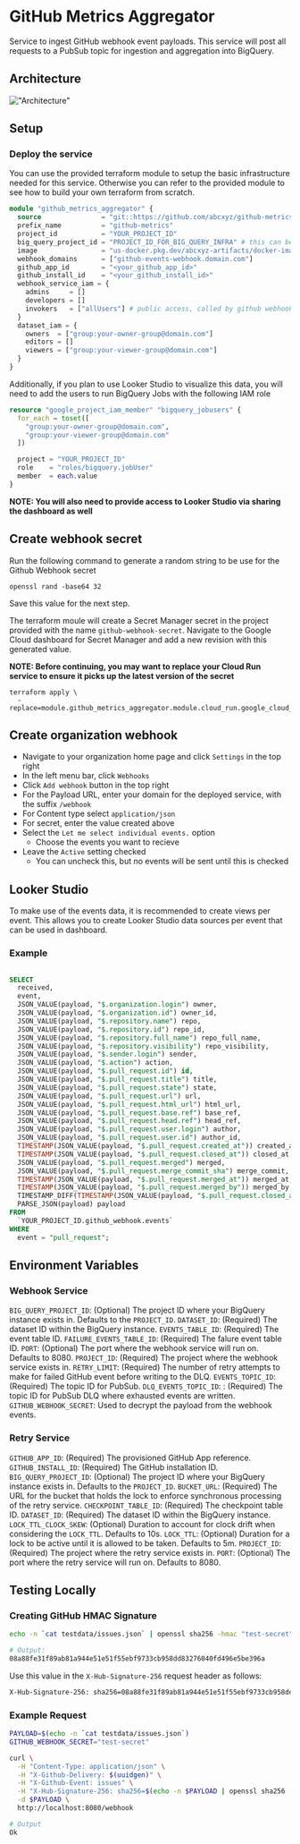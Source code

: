 # GitHub Metrics Aggregator

Service to ingest GitHub webhook event payloads. This service will post all requests to a PubSub topic for ingestion and aggregation into BigQuery.

## Architecture

!["Architecture"](./assets/architecture.svg)

## Setup

### Deploy the service

You can use the provided terraform module to setup the basic infrastructure needed for this service. Otherwise you can refer to the provided module to see how to build your own terraform from scratch.

```terraform
module "github_metrics_aggregator" {
  source               = "git::https://github.com/abcxyz/github-metrics-aggregator.git//terraform?ref=main" # this should be pinned to the SHA desired
  prefix_name          = "github-metrics"
  project_id           = "YOUR_PROJECT_ID"
  big_query_project_id = "PROJECT_ID_FOR_BIG_QUERY_INFRA" # this can be the same as the project_id
  image                = "us-docker.pkg.dev/abcxyz-artifacts/docker-images/github-metrics-aggregator:v0.0.1-amd64" # versions exist for releases for both *-amd64 and *-arm64
  webhook_domains      = ["github-events-webhook.domain.com"]
  github_app_id        = "<your_github_app_id>"
  github_install_id    = "<your_github_install_id>"
  webhook_service_iam = {
    admins     = []
    developers = []
    invokers   = ["allUsers"] # public access, called by github webhook
  }
  dataset_iam = {
    owners  = ["group:your-owner-group@domain.com"]
    editors = []
    viewers = ["group:your-viewer-group@domain.com"]
  }
}
```

Additionally, if you plan to use Looker Studio to visualize this data, you will need to add the users to run BigQuery Jobs with the following IAM role

```terraform
resource "google_project_iam_member" "bigquery_jobusers" {
  for_each = toset([
    "group:your-owner-group@domain.com",
    "group:your-viewer-group@domain.com"
  ])

  project = "YOUR_PROJECT_ID"
  role    = "roles/bigquery.jobUser"
  member  = each.value
}
```

**NOTE: You will also need to provide access to Looker Studio via sharing the dashboard as well**

## Create webhook secret

Run the following command to generate a random string to be use for the Github Webhook secret

```shell
openssl rand -base64 32
```

Save this value for the next step.

The terraform moule will create a Secret Manager secret in the project provided with the name `github-webhook-secret`. Navigate to the Google Cloud dashboard for Secret Manager and add a new revision with this generated value.

**NOTE: Before continuing, you may want to replace your Cloud Run service to ensure it picks up the latest version of the secret**

```shell
terraform apply \
  -replace=module.github_metrics_aggregator.module.cloud_run.google_cloud_run_service.service
```

## Create organization webhook

- Navigate to your organization home page and click `Settings` in the top right
- In the left menu bar, click `Webhooks`
- Click `Add webhook` button in the top right
- For the Payload URL, enter your domain for the deployed service, with the suffix `/webhook`
- For Content type select `application/json`
- For secret, enter the value created above
- Select the `Let me select individual events.` option
  - Choose the events you want to recieve
- Leave the `Active` setting checked
  - You can uncheck this, but no events will be sent until this is checked

## Looker Studio

To make use of the events data, it is recommended to create views per event. This allows you to create Looker Studio data sources per event that can be used in dashboard.

### Example

```sql

SELECT
  received,
  event,
  JSON_VALUE(payload, "$.organization.login") owner,
  JSON_VALUE(payload, "$.organization.id") owner_id,
  JSON_VALUE(payload, "$.repository.name") repo,
  JSON_VALUE(payload, "$.repository.id") repo_id,
  JSON_VALUE(payload, "$.repository.full_name") repo_full_name,
  JSON_VALUE(payload, "$.repository.visibility") repo_visibility,
  JSON_VALUE(payload, "$.sender.login") sender,
  JSON_VALUE(payload, "$.action") action,
  JSON_VALUE(payload, "$.pull_request.id") id,
  JSON_VALUE(payload, "$.pull_request.title") title,
  JSON_VALUE(payload, "$.pull_request.state") state,
  JSON_VALUE(payload, "$.pull_request.url") url,
  JSON_VALUE(payload, "$.pull_request.html_url") html_url,
  JSON_VALUE(payload, "$.pull_request.base.ref") base_ref,
  JSON_VALUE(payload, "$.pull_request.head.ref") head_ref,
  JSON_VALUE(payload, "$.pull_request.user.login") author,
  JSON_VALUE(payload, "$.pull_request.user.id") author_id,
  TIMESTAMP(JSON_VALUE(payload, "$.pull_request.created_at")) created_at,
  TIMESTAMP(JSON_VALUE(payload, "$.pull_request.closed_at")) closed_at,
  JSON_VALUE(payload, "$.pull_request.merged") merged,
  JSON_VALUE(payload, "$.pull_request.merge_commit_sha") merge_commit,
  TIMESTAMP(JSON_VALUE(payload, "$.pull_request.merged_at")) merged_at,
  TIMESTAMP(JSON_VALUE(payload, "$.pull_request.merged_by")) merged_by,
  TIMESTAMP_DIFF(TIMESTAMP(JSON_VALUE(payload, "$.pull_request.closed_at")), TIMESTAMP(JSON_VALUE(payload, "$.pull_request.created_at")), SECOND) open_duration_s,
  PARSE_JSON(payload) payload
FROM
  `YOUR_PROJECT_ID.github_webhook.events`
WHERE
  event = "pull_request";
```

## Environment Variables

### Webhook Service

`BIG_QUERY_PROJECT_ID`: (Optional) The project ID where your BigQuery instance exists in. Defaults to the `PROJECT_ID`. 
`DATASET_ID`: (Required) The dataset ID within the BigQuery instance.
`EVENTS_TABLE_ID`: (Required) The event table ID.
`FAILURE_EVENTS_TABLE_ID`: (Required) The falure event table ID.
`PORT`: (Optional) The port where the webhook service will run on. Defaults to 8080.
`PROJECT_ID`: (Required) The project where the webhook service exists in.
`RETRY_LIMIT`: (Required) The number of retry attempts to make for failed GitHub event before writing to the DLQ.
`EVENTS_TOPIC_ID`: (Required) The topic ID for PubSub.
`DLQ_EVENTS_TOPIC_ID`: : (Required) The topic ID for PubSub DLQ where exhausted events are written.
`GITHUB_WEBHOOK_SECRET`: Used to decrypt the payload from the webhook events.

### Retry Service

`GITHUB_APP_ID`: (Required) The provisioned GitHub App reference.
`GITHUB_INSTALL_ID`: (Required) The GitHub installation ID.
`BIG_QUERY_PROJECT_ID`: (Optional) The project ID where your BigQuery instance exists in. Defaults to the `PROJECT_ID`.
`BUCKET_URL`: (Required) The URL for the bucket that holds the lock to enforce synchronous processing of the retry service.
`CHECKPOINT_TABLE_ID`: (Required) The checkpoint table ID.
`DATASET_ID`: (Required) The dataset ID within the BigQuery instance.
`LOCK_TTL_CLOCK_SKEW`: (Optional) Duration to account for clock drift when considering the `LOCK_TTL`. Defaults to 10s.
`LOCK_TTL`: (Optional) Duration for a lock to be active until it is allowed to be taken. Defaults to 5m.
`PROJECT_ID`: (Required) The project where the retry service exists in.
`PORT`: (Optional) The port where the retry service will run on. Defaults to 8080.
## Testing Locally

### Creating GitHub HMAC Signature

```bash
echo -n `cat testdata/issues.json` | openssl sha256 -hmac "test-secret"

# Output:
08a88fe31f89ab81a944e51e51f55ebf9733cb958dd83276040fd496e5be396a
```

Use this value in the `X-Hub-Signature-256` request header as follows:

```bash
X-Hub-Signature-256: sha256=08a88fe31f89ab81a944e51e51f55ebf9733cb958dd83276040fd496e5be396a
```

### Example Request

```bash
PAYLOAD=$(echo -n `cat testdata/issues.json`)
GITHUB_WEBHOOK_SECRET="test-secret"

curl \
  -H "Content-Type: application/json" \
  -H "X-Github-Delivery: $(uuidgen)" \
  -H "X-Github-Event: issues" \
  -H "X-Hub-Signature-256: sha256=$(echo -n $PAYLOAD | openssl sha256 -hmac $GITHUB_WEBHOOK_SECRET)" \
  -d $PAYLOAD \
  http://localhost:8080/webhook

# Output
Ok
```
